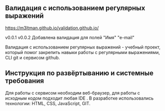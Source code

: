 ## Валидация с использованием регулярных выражений
https://m3ltman.github.io/validation.github.io/

v0.0.1
v0.0.2
Добавлена валидация для полей "Имя" "e-mail"


Валидация с использованием регулярных выражений - учебный проект, который помог закрепить навыки работы с регулярными выражениями, CLI git и сервисом github.

## Инструкция по развёртыванию и системные требования
Для работы с сервисом необходим веб-браузер, для работы с исходным кодом подходит любая IDE . В разработке использовались технологии: HTML, CSS, JavaScript, GIT.

